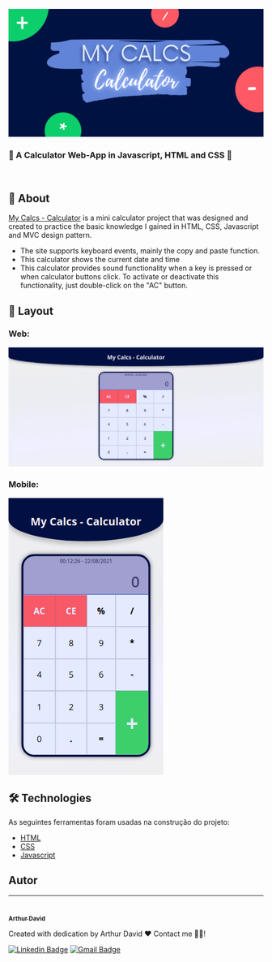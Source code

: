 ![My Calcs - Calculator](assets/banner.png)
<!-- # My Calcs - Calculator :1234: -->
### :1234: A Calculator Web-App in Javascript, HTML and CSS :1234:

<br/>

## :page_facing_up: About
[My Calcs - Calculator](https://github.com/arthur-david) is a mini calculator project that was designed and created to practice the basic knowledge I gained in HTML, CSS, Javascript and MVC design pattern.

* The site supports keyboard events, mainly the copy and paste function.
* This calculator shows the current date and time
* This calculator provides sound functionality when a key is pressed or when calculator buttons click. To activate or deactivate this functionality, just double-click on the "AC" button.

## :art: Layout
### Web:
![Web Layout](assets/web.png)

### Mobile:
![Mobile Layout](assets/mobile.png)

## 🛠 Technologies

As seguintes ferramentas foram usadas na construção do projeto:

- [HTML](https://html.spec.whatwg.org/multipage/)
- [CSS](https://www.w3.org/Style/CSS/Overview.en.html)
- [Javascript](https://www.javascript.com/)

## Autor
---

<a href="https://github.com/arthur-david">
 <img style="border-radius: 50%;" src="https://avatars.githubusercontent.com/u/53877762?v=4" width="100px;" alt=""/>
 <br />
 <sub><b>Arthur David</b></sub></a>


Created with dedication by Arthur David ❤️ Contact me 👋🏽!

[![Linkedin Badge](https://img.shields.io/badge/-Arthur-blue?style=flat-square&logo=Linkedin&logoColor=white&link=https://www.linkedin.com/in/arthur-david-bb9214142/)](https://www.linkedin.com/in/arthur-david-bb9214142/) 
[![Gmail Badge](https://img.shields.io/badge/-arthurdavid000@gmail.com-c14438?style=flat-square&logo=Gmail&logoColor=white&link=mailto:arthurdavid000@gmail.com)](mailto:arthurdavid000@gmail.com)